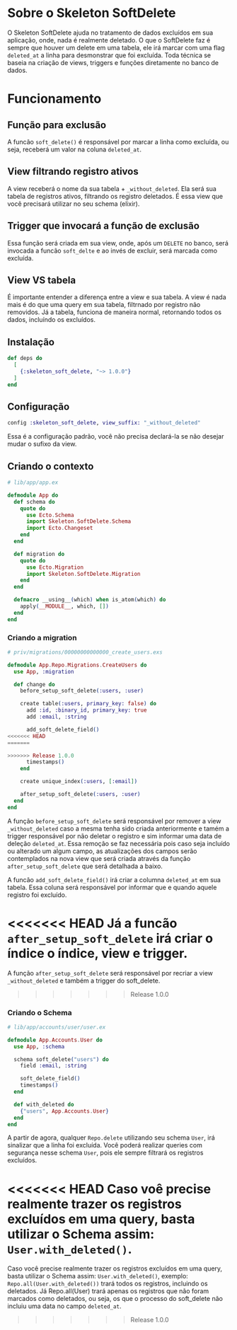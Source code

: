 # Sobre o Skeleton SoftDelete

O Skeleton SoftDelete ajuda no tratamento de dados excluídos em sua aplicação, onde, nada é realmente deletado.
O que o SoftDelete faz é sempre que houver um delete em uma tabela, ele irá marcar com uma flag `deleted_at` a linha para desmonstrar que foi excluída.
Toda técnica se baseia na criação de views, triggers e funções diretamente no banco de dados.

# Funcionamento

## Função para exclusão

A funcão `soft_delete()` é responsável por marcar a linha como excluída, ou seja, receberá um valor na coluna `deleted_at`.

## View filtrando registro ativos

A view receberá o nome da sua tabela + `_without_deleted`.
Ela será sua tabela de registros ativos, filtrando os registro deletados.
É essa view que você precisará utilizar no seu schema (elixir).

## Trigger que invocará a função de exclusão

Essa função será criada em sua view, onde, após um `DELETE` no banco, será invocada a funcão `soft_delte` e ao invés de excluir, será marcada como excluída.

## View VS tabela

É importante entender a diferença entre a view e sua tabela.
A view é nada mais é do que uma query em sua tabela, filtrnado por registro não removidos. Já
a tabela, funciona de maneira normal, retornando todos os dados, incluíndo os excluídos.

## Instalação

```elixir
def deps do
  [
    {:skeleton_soft_delete, "~> 1.0.0"}
  ]
end
```

## Configuração

```elixir
config :skeleton_soft_delete, view_suffix: "_without_deleted"
```

Essa é a configuração padrão, você não precisa declará-la se não desejar mudar o sufixo da view.

## Criando o contexto

```elixir
# lib/app/app.ex

defmodule App do
  def schema do
    quote do
      use Ecto.Schema
      import Skeleton.SoftDelete.Schema
      import Ecto.Changeset
    end
  end

  def migration do
    quote do
      use Ecto.Migration
      import Skeleton.SoftDelete.Migration
    end
  end

  defmacro __using__(which) when is_atom(which) do
    apply(__MODULE__, which, [])
  end
end
```

### Criando a migration

```elixir
# priv/migrations/00000000000000_create_users.exs

defmodule App.Repo.Migrations.CreateUsers do
  use App, :migration

  def change do
    before_setup_soft_delete(:users, :user)

    create table(:users, primary_key: false) do
      add :id, :binary_id, primary_key: true
      add :email, :string

      add_soft_delete_field()
<<<<<<< HEAD
=======

>>>>>>> Release 1.0.0
      timestamps()
    end

    create unique_index(:users, [:email])

    after_setup_soft_delete(:users, :user)
  end
end
```

A função `before_setup_soft_delete` será responsável por remover a view `_without_deleted` caso a mesma tenha sido criada anteriormente e tamém a trigger responsável por não deletar o registro e sim informar uma data de deleção `deleted_at`. Essa remoção se faz necessária pois caso seja incluído ou alterado um algum campo, as atualizações dos campos serão contemplados na nova view que será criada através da função `after_setup_soft_delete` que será detalhada a baixo.

A funcão `add_soft_delete_field()` irá criar a columna `deleted_at` em sua tabela. Essa coluna será responsável por informar que e quando aquele registro foi excluído.

<<<<<<< HEAD
Já a funcão `after_setup_soft_delete` irá criar o índice o índice, view e trigger.
=======
A função `after_setup_soft_delete` será responsável por recriar a view `_without_deleted` e também a trigger do soft_delete.
>>>>>>> Release 1.0.0

### Criando o Schema

```elixir
# lib/app/accounts/user/user.ex

defmodule App.Accounts.User do
  use App, :schema

  schema soft_delete("users") do
    field :email, :string

    soft_delete_field()
    timestamps()
  end

  def with_deleted do
    {"users", App.Accounts.User}
  end
end
```

A partir de agora, qualquer `Repo.delete` utilizando seu schema `User`, irá sinalizar que a linha foi excluída.
Você poderá realizar queries com segurança nesse schema `User`, pois ele sempre filtrará os registros excluídos.

<<<<<<< HEAD
Caso voê precise realmente trazer os registros excluídos em uma query, basta utilizar o Schema assim: `User.with_deleted()`.
=======
Caso você precise realmente trazer os registros excluídos em uma query, basta utilizar o Schema assim: `User.with_deleted()`, exemplo: `Repo.all(User.with_deleted())` trará todos os registros, incluindo os deletados. Já Repo.all(User) trará apenas os registros que não foram marcados como deletados, ou seja, os que o processo do soft_delete não incluiu uma data no campo `deleted_at`.
>>>>>>> Release 1.0.0
